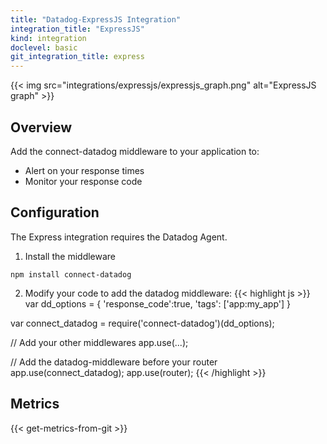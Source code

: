 ```yaml
---
title: "Datadog-ExpressJS Integration"
integration_title: "ExpressJS"
kind: integration
doclevel: basic
git_integration_title: express
---
```


{{< img src="integrations/expressjs/expressjs_graph.png" alt="ExpressJS graph" >}}

## Overview

Add the connect-datadog middleware to your application to:

* Alert on your response times
* Monitor your response code

## Configuration

The Express integration requires the Datadog Agent.

1. Install the middleware
```
npm install connect-datadog 
```

2. Modify your code to add the datadog middleware:
{{< highlight js >}}
var dd_options = {
  'response_code':true,
  'tags': ['app:my_app']
    }

var connect_datadog = require('connect-datadog')(dd_options);

// Add your other middlewares
app.use(...);

// Add the datadog-middleware before your router
app.use(connect_datadog);
app.use(router);
{{< /highlight >}}

## Metrics

{{< get-metrics-from-git >}}
